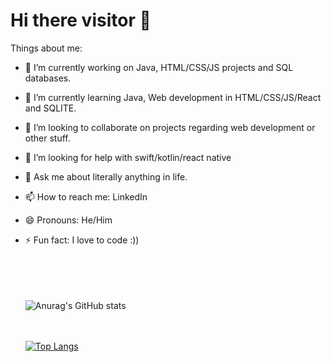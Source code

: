 # Hi there visitor 👋
     
Things about me:

   - 🔭 I’m currently working on Java, HTML/CSS/JS projects and SQL databases.
   - 🌱 I’m currently learning Java, Web development in HTML/CSS/JS/React and SQLITE.
   - 👯 I’m looking to collaborate on projects regarding web development or other stuff.
   - 🤔 I’m looking for help with swift/kotlin/react native
   - 💬 Ask me about literally anything in life.
   - 📫 How to reach me: LinkedIn
   - 😄 Pronouns: He/Him
   - ⚡ Fun fact: I love to code :))
       

     <br><br><br><br>
     ![Anurag's GitHub stats](https://github-readme-stats.vercel.app/api?username=Thecoder0012&show_icons=true&theme=radical)
     
     <br><br>
     [![Top Langs](https://github-readme-stats.vercel.app/api/top-langs/?username=Thecoder0012&layout=compact)](https://github.com/anuraghazra/github-readme-stats)



